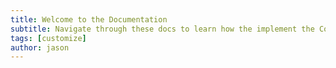 ```yaml
---
title: Welcome to the Documentation
subtitle: Navigate through these docs to learn how the implement the CodeChangers io Game Library
tags: [customize]
author: jason
---
```

